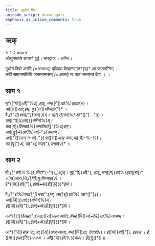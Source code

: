 ```yaml
---
title: मूर्धानं दिवः 
unicode_script: devanagari  
emphasis_as_inline_comments: true
---   
```


## ऋक्

१ १ २ ०७०५  
कौथुमभाष्ये सायणो [ऽर्त](https://archive.org/details/SamaVedaSanhitaWithSayanabhashyaVolume1SatyavrataSamasrami1874bis/page/n244)। भारद्वाजः। अग्निः।

मूर्धानं दिवो अरतिं *(=गन्तारम्)* पृथिव्या वैश्वानरमृत*(य्)* आ जातमग्निम्  ।   
कविं सम्राजमतिथिं जनानामासन् *(=आस्यं)* नः पात्रं जनयन्त देवाः  । ।

## साम १

मू*(["पो])*र्धो*("%३)*,हाइ,,नन्*([गे])*दा*(%)*इवाह*(v)*।  
अ*([त])*रता,इम्, पॄ,*([तः])*थीव्याह*(")* ।  
वै,*(["र])*श्वा*(["])*नरा*(३)*म्। ऋ*([र])*ता*(%)* आ*(["]--"३)*।  
जा*(["प]३)*ता*(३)*मग्नि*(%)*म्।  
का*([र])*विंसम्रा*(%)*जमतिथा*(["]%३)*इम्।  
जा*([पॣः]~~जॆ~~)*आ*(%)*ना*(-"३)*अनाम्।  
आ*(["र])*सन् नः पा*(-"३)*त्रा*([रा])*अञ् जना,या*([पै]-%-%)*।  
ता*([पॄ]")*अ, दा*(")*इ,वाङ*(")*,ङाहा*(v)* ॥

## साम २

हो,*(["को]%%३)*,ऒवा*(-"३)*,[अ]इ।  मू*(["पै])*र्धो*(")*, हाइ,,नन्*([र])*दा*(%)*इवा*([रा])*  
+[अ]आरा,तिं,*([पि])*पॄ,थिव्याह*(v)* ।  
इ*([पा])*हो*(["])*,इहा*(~~+अ~~)*ई*([फृ]३)*इया।

वै,*(["र]%)*श्वा*(["])*नरा*("३)*म्, ऋ*([र])*ता*(%)* आ*(["]३)*।  
जा*([पि]३)*ता*(३)*मग्नि*(%)*म्।  
इ*([पा])*हो*(["])*,इहा*(~~+अ~~)*ई*([फृ]३)*इया।

का*([र])*विंसम्रा*("३)*जा,*([रा])*अम् आति,,थिम्*([पि])*ज*(~~जॆ~~%)*ना*(%)*नाआम्।  
इ*([पा])*हो*(["])*,इहा*(~~+अ~~)*ई*([फृ]३)*इया।

आ*(["र])*संन्नः पा,,त्रा,*([रा])*अञ् जाना,,यन्*([पि])*ता, देवाह*(v)*। 
इ*([पा])*हो*(["])*, इहाअ । ई,*([ता])*इया*([टि])*अअअ । औ*(["प])*हो*(%३)*वाअ। ई*([टू])*इ  ॥
